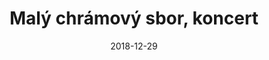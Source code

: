 ---
title: Malý chrámový sbor, koncert
layout: gallery
type: gallery
date: 2018-12-29
imgseries: 2018
gallery: maly-chramovy-sbor-koncert-2018
titimg: /imgs/gallery/maly-chramovy-sbor-koncert-2018/title.JPG
---